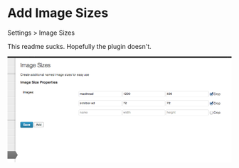 Add Image Sizes
===============

Settings > Image Sizes

This readme sucks. Hopefully the plugin doesn't.

![screenshot](screenshot.png)